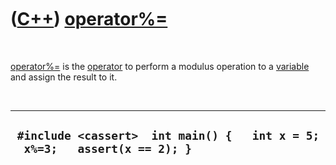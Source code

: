 



 

 

 

 

 

([C++](Cpp.htm)) [operator%=](CppOperatorModulusAssign.htm)
===========================================================

 

[operator%=](CppOperatorModulusAssign.htm) is the
[operator](CppOperator.htm) to perform a modulus operation to a
[variable](CppVariable.htm) and assign the result to it.

 

  ------------------------------------------------------------------------------
  ` #include <cassert>  int main() {   int x = 5;   x%=3;   assert(x == 2); }`
  ------------------------------------------------------------------------------

 

 

 

 

 





 



